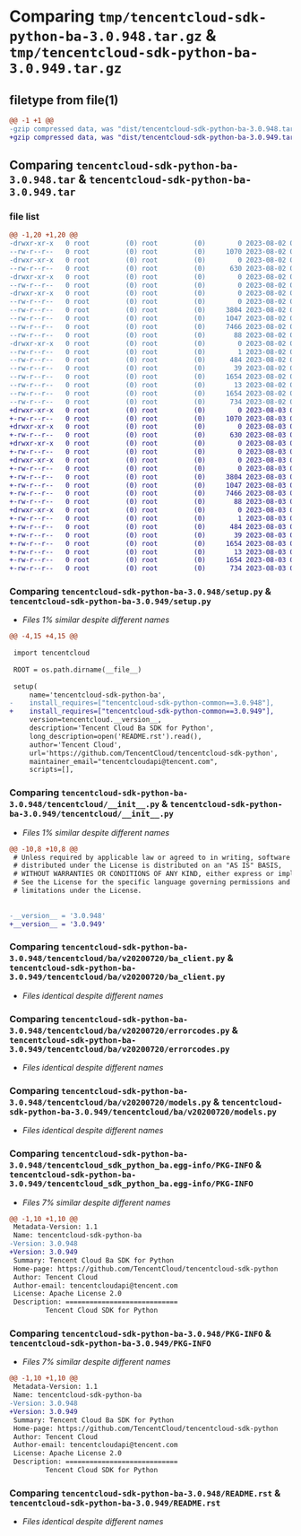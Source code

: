 # Comparing `tmp/tencentcloud-sdk-python-ba-3.0.948.tar.gz` & `tmp/tencentcloud-sdk-python-ba-3.0.949.tar.gz`

## filetype from file(1)

```diff
@@ -1 +1 @@
-gzip compressed data, was "dist/tencentcloud-sdk-python-ba-3.0.948.tar", last modified: Wed Aug  2 00:23:14 2023, max compression
+gzip compressed data, was "dist/tencentcloud-sdk-python-ba-3.0.949.tar", last modified: Thu Aug  3 00:19:39 2023, max compression
```

## Comparing `tencentcloud-sdk-python-ba-3.0.948.tar` & `tencentcloud-sdk-python-ba-3.0.949.tar`

### file list

```diff
@@ -1,20 +1,20 @@
-drwxr-xr-x   0 root         (0) root         (0)        0 2023-08-02 00:23:14.000000 tencentcloud-sdk-python-ba-3.0.948/
--rw-r--r--   0 root         (0) root         (0)     1070 2023-08-02 00:23:14.000000 tencentcloud-sdk-python-ba-3.0.948/setup.py
-drwxr-xr-x   0 root         (0) root         (0)        0 2023-08-02 00:23:14.000000 tencentcloud-sdk-python-ba-3.0.948/tencentcloud/
--rw-r--r--   0 root         (0) root         (0)      630 2023-08-02 00:23:14.000000 tencentcloud-sdk-python-ba-3.0.948/tencentcloud/__init__.py
-drwxr-xr-x   0 root         (0) root         (0)        0 2023-08-02 00:23:14.000000 tencentcloud-sdk-python-ba-3.0.948/tencentcloud/ba/
--rw-r--r--   0 root         (0) root         (0)        0 2023-08-02 00:23:14.000000 tencentcloud-sdk-python-ba-3.0.948/tencentcloud/ba/__init__.py
-drwxr-xr-x   0 root         (0) root         (0)        0 2023-08-02 00:23:14.000000 tencentcloud-sdk-python-ba-3.0.948/tencentcloud/ba/v20200720/
--rw-r--r--   0 root         (0) root         (0)        0 2023-08-02 00:23:14.000000 tencentcloud-sdk-python-ba-3.0.948/tencentcloud/ba/v20200720/__init__.py
--rw-r--r--   0 root         (0) root         (0)     3804 2023-08-02 00:23:14.000000 tencentcloud-sdk-python-ba-3.0.948/tencentcloud/ba/v20200720/ba_client.py
--rw-r--r--   0 root         (0) root         (0)     1047 2023-08-02 00:23:14.000000 tencentcloud-sdk-python-ba-3.0.948/tencentcloud/ba/v20200720/errorcodes.py
--rw-r--r--   0 root         (0) root         (0)     7466 2023-08-02 00:23:14.000000 tencentcloud-sdk-python-ba-3.0.948/tencentcloud/ba/v20200720/models.py
--rw-r--r--   0 root         (0) root         (0)       88 2023-08-02 00:23:14.000000 tencentcloud-sdk-python-ba-3.0.948/setup.cfg
-drwxr-xr-x   0 root         (0) root         (0)        0 2023-08-02 00:23:14.000000 tencentcloud-sdk-python-ba-3.0.948/tencentcloud_sdk_python_ba.egg-info/
--rw-r--r--   0 root         (0) root         (0)        1 2023-08-02 00:23:14.000000 tencentcloud-sdk-python-ba-3.0.948/tencentcloud_sdk_python_ba.egg-info/dependency_links.txt
--rw-r--r--   0 root         (0) root         (0)      484 2023-08-02 00:23:14.000000 tencentcloud-sdk-python-ba-3.0.948/tencentcloud_sdk_python_ba.egg-info/SOURCES.txt
--rw-r--r--   0 root         (0) root         (0)       39 2023-08-02 00:23:14.000000 tencentcloud-sdk-python-ba-3.0.948/tencentcloud_sdk_python_ba.egg-info/requires.txt
--rw-r--r--   0 root         (0) root         (0)     1654 2023-08-02 00:23:14.000000 tencentcloud-sdk-python-ba-3.0.948/tencentcloud_sdk_python_ba.egg-info/PKG-INFO
--rw-r--r--   0 root         (0) root         (0)       13 2023-08-02 00:23:14.000000 tencentcloud-sdk-python-ba-3.0.948/tencentcloud_sdk_python_ba.egg-info/top_level.txt
--rw-r--r--   0 root         (0) root         (0)     1654 2023-08-02 00:23:14.000000 tencentcloud-sdk-python-ba-3.0.948/PKG-INFO
--rw-r--r--   0 root         (0) root         (0)      734 2023-08-02 00:23:14.000000 tencentcloud-sdk-python-ba-3.0.948/README.rst
+drwxr-xr-x   0 root         (0) root         (0)        0 2023-08-03 00:19:39.000000 tencentcloud-sdk-python-ba-3.0.949/
+-rw-r--r--   0 root         (0) root         (0)     1070 2023-08-03 00:19:39.000000 tencentcloud-sdk-python-ba-3.0.949/setup.py
+drwxr-xr-x   0 root         (0) root         (0)        0 2023-08-03 00:19:39.000000 tencentcloud-sdk-python-ba-3.0.949/tencentcloud/
+-rw-r--r--   0 root         (0) root         (0)      630 2023-08-03 00:19:39.000000 tencentcloud-sdk-python-ba-3.0.949/tencentcloud/__init__.py
+drwxr-xr-x   0 root         (0) root         (0)        0 2023-08-03 00:19:39.000000 tencentcloud-sdk-python-ba-3.0.949/tencentcloud/ba/
+-rw-r--r--   0 root         (0) root         (0)        0 2023-08-03 00:19:39.000000 tencentcloud-sdk-python-ba-3.0.949/tencentcloud/ba/__init__.py
+drwxr-xr-x   0 root         (0) root         (0)        0 2023-08-03 00:19:39.000000 tencentcloud-sdk-python-ba-3.0.949/tencentcloud/ba/v20200720/
+-rw-r--r--   0 root         (0) root         (0)        0 2023-08-03 00:19:39.000000 tencentcloud-sdk-python-ba-3.0.949/tencentcloud/ba/v20200720/__init__.py
+-rw-r--r--   0 root         (0) root         (0)     3804 2023-08-03 00:19:39.000000 tencentcloud-sdk-python-ba-3.0.949/tencentcloud/ba/v20200720/ba_client.py
+-rw-r--r--   0 root         (0) root         (0)     1047 2023-08-03 00:19:39.000000 tencentcloud-sdk-python-ba-3.0.949/tencentcloud/ba/v20200720/errorcodes.py
+-rw-r--r--   0 root         (0) root         (0)     7466 2023-08-03 00:19:39.000000 tencentcloud-sdk-python-ba-3.0.949/tencentcloud/ba/v20200720/models.py
+-rw-r--r--   0 root         (0) root         (0)       88 2023-08-03 00:19:39.000000 tencentcloud-sdk-python-ba-3.0.949/setup.cfg
+drwxr-xr-x   0 root         (0) root         (0)        0 2023-08-03 00:19:39.000000 tencentcloud-sdk-python-ba-3.0.949/tencentcloud_sdk_python_ba.egg-info/
+-rw-r--r--   0 root         (0) root         (0)        1 2023-08-03 00:19:39.000000 tencentcloud-sdk-python-ba-3.0.949/tencentcloud_sdk_python_ba.egg-info/dependency_links.txt
+-rw-r--r--   0 root         (0) root         (0)      484 2023-08-03 00:19:39.000000 tencentcloud-sdk-python-ba-3.0.949/tencentcloud_sdk_python_ba.egg-info/SOURCES.txt
+-rw-r--r--   0 root         (0) root         (0)       39 2023-08-03 00:19:39.000000 tencentcloud-sdk-python-ba-3.0.949/tencentcloud_sdk_python_ba.egg-info/requires.txt
+-rw-r--r--   0 root         (0) root         (0)     1654 2023-08-03 00:19:39.000000 tencentcloud-sdk-python-ba-3.0.949/tencentcloud_sdk_python_ba.egg-info/PKG-INFO
+-rw-r--r--   0 root         (0) root         (0)       13 2023-08-03 00:19:39.000000 tencentcloud-sdk-python-ba-3.0.949/tencentcloud_sdk_python_ba.egg-info/top_level.txt
+-rw-r--r--   0 root         (0) root         (0)     1654 2023-08-03 00:19:39.000000 tencentcloud-sdk-python-ba-3.0.949/PKG-INFO
+-rw-r--r--   0 root         (0) root         (0)      734 2023-08-03 00:19:39.000000 tencentcloud-sdk-python-ba-3.0.949/README.rst
```

### Comparing `tencentcloud-sdk-python-ba-3.0.948/setup.py` & `tencentcloud-sdk-python-ba-3.0.949/setup.py`

 * *Files 1% similar despite different names*

```diff
@@ -4,15 +4,15 @@
 
 import tencentcloud
 
 ROOT = os.path.dirname(__file__)
 
 setup(
     name='tencentcloud-sdk-python-ba',
-    install_requires=["tencentcloud-sdk-python-common==3.0.948"],
+    install_requires=["tencentcloud-sdk-python-common==3.0.949"],
     version=tencentcloud.__version__,
     description='Tencent Cloud Ba SDK for Python',
     long_description=open('README.rst').read(),
     author='Tencent Cloud',
     url='https://github.com/TencentCloud/tencentcloud-sdk-python',
     maintainer_email="tencentcloudapi@tencent.com",
     scripts=[],
```

### Comparing `tencentcloud-sdk-python-ba-3.0.948/tencentcloud/__init__.py` & `tencentcloud-sdk-python-ba-3.0.949/tencentcloud/__init__.py`

 * *Files 1% similar despite different names*

```diff
@@ -10,8 +10,8 @@
 # Unless required by applicable law or agreed to in writing, software
 # distributed under the License is distributed on an "AS IS" BASIS,
 # WITHOUT WARRANTIES OR CONDITIONS OF ANY KIND, either express or implied.
 # See the License for the specific language governing permissions and
 # limitations under the License.
 
 
-__version__ = '3.0.948'
+__version__ = '3.0.949'
```

### Comparing `tencentcloud-sdk-python-ba-3.0.948/tencentcloud/ba/v20200720/ba_client.py` & `tencentcloud-sdk-python-ba-3.0.949/tencentcloud/ba/v20200720/ba_client.py`

 * *Files identical despite different names*

### Comparing `tencentcloud-sdk-python-ba-3.0.948/tencentcloud/ba/v20200720/errorcodes.py` & `tencentcloud-sdk-python-ba-3.0.949/tencentcloud/ba/v20200720/errorcodes.py`

 * *Files identical despite different names*

### Comparing `tencentcloud-sdk-python-ba-3.0.948/tencentcloud/ba/v20200720/models.py` & `tencentcloud-sdk-python-ba-3.0.949/tencentcloud/ba/v20200720/models.py`

 * *Files identical despite different names*

### Comparing `tencentcloud-sdk-python-ba-3.0.948/tencentcloud_sdk_python_ba.egg-info/PKG-INFO` & `tencentcloud-sdk-python-ba-3.0.949/tencentcloud_sdk_python_ba.egg-info/PKG-INFO`

 * *Files 7% similar despite different names*

```diff
@@ -1,10 +1,10 @@
 Metadata-Version: 1.1
 Name: tencentcloud-sdk-python-ba
-Version: 3.0.948
+Version: 3.0.949
 Summary: Tencent Cloud Ba SDK for Python
 Home-page: https://github.com/TencentCloud/tencentcloud-sdk-python
 Author: Tencent Cloud
 Author-email: tencentcloudapi@tencent.com
 License: Apache License 2.0
 Description: ============================
         Tencent Cloud SDK for Python
```

### Comparing `tencentcloud-sdk-python-ba-3.0.948/PKG-INFO` & `tencentcloud-sdk-python-ba-3.0.949/PKG-INFO`

 * *Files 7% similar despite different names*

```diff
@@ -1,10 +1,10 @@
 Metadata-Version: 1.1
 Name: tencentcloud-sdk-python-ba
-Version: 3.0.948
+Version: 3.0.949
 Summary: Tencent Cloud Ba SDK for Python
 Home-page: https://github.com/TencentCloud/tencentcloud-sdk-python
 Author: Tencent Cloud
 Author-email: tencentcloudapi@tencent.com
 License: Apache License 2.0
 Description: ============================
         Tencent Cloud SDK for Python
```

### Comparing `tencentcloud-sdk-python-ba-3.0.948/README.rst` & `tencentcloud-sdk-python-ba-3.0.949/README.rst`

 * *Files identical despite different names*


